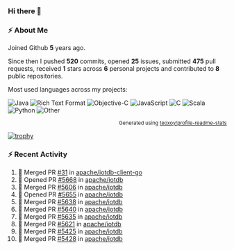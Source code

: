 ### Hi there 👋

### :zap: About Me
   
Joined Github **5** years ago.

Since then I pushed **520** commits, opened **25** issues, submitted **475** pull requests, received **1** stars across **6** personal projects and contributed to **8** public repositories.

Most used languages across my projects:

![Java](https://img.shields.io/static/v1?style=flat-square&label=%E2%A0%80&color=555&labelColor=%23b07219&message=Java%EF%B8%B185.8%25)
![Rich Text Format](https://img.shields.io/static/v1?style=flat-square&label=%E2%A0%80&color=555&labelColor=%23ededed&message=Rich%20Text%20Format%EF%B8%B13.7%25)
![Objective-C](https://img.shields.io/static/v1?style=flat-square&label=%E2%A0%80&color=555&labelColor=%23438eff&message=Objective-C%EF%B8%B12.1%25)
![JavaScript](https://img.shields.io/static/v1?style=flat-square&label=%E2%A0%80&color=555&labelColor=%23f1e05a&message=JavaScript%EF%B8%B12.1%25)
![C](https://img.shields.io/static/v1?style=flat-square&label=%E2%A0%80&color=555&labelColor=%23555555&message=C%EF%B8%B11%25)
![Scala](https://img.shields.io/static/v1?style=flat-square&label=%E2%A0%80&color=555&labelColor=%23c22d40&message=Scala%EF%B8%B10.9%25)
![Python](https://img.shields.io/static/v1?style=flat-square&label=%E2%A0%80&color=555&labelColor=%233572A5&message=Python%EF%B8%B10.7%25)
![Other](https://img.shields.io/static/v1?style=flat-square&label=%E2%A0%80&color=555&labelColor=%23ededed&message=Other%EF%B8%B13.2%25)

<p align="right"><sub>Generated using <a href="https://github.com/marketplace/actions/profile-readme-stats">teoxoy/profile-readme-stats</a></sub></p>


[![trophy](https://github-profile-trophy.vercel.app/?username=HTHou&theme=onedark)](https://github.com/ryo-ma/github-profile-trophy)

<!--![](https://github.com/HTHou/HTHou/blob/output/github-contribution-grid-snake.svg)-->

<!--![Haonan Hou's github stats](https://github-readme-stats.vercel.app/api?username=HTHou&count_private=true&show_icons=true&theme=onedark)-->

<!--![Haonan Hou's wakatime stats](https://github-readme-stats.vercel.app/api/wakatime?username=HTHou&layout=compact&theme=onedark)-->

<!--![Top Langs](https://github-readme-stats.vercel.app/api/top-langs/?username=HTHou&theme=onedark&layout=compact)-->

### :zap: Recent Activity
<!--START_SECTION:activity-->
1. 🎉 Merged PR [#31](https://github.com/apache/iotdb-client-go/pull/31) in [apache/iotdb-client-go](https://github.com/apache/iotdb-client-go)
2. 💪 Opened PR [#5668](https://github.com/apache/iotdb/pull/5668) in [apache/iotdb](https://github.com/apache/iotdb)
3. 🎉 Merged PR [#5606](https://github.com/apache/iotdb/pull/5606) in [apache/iotdb](https://github.com/apache/iotdb)
4. 💪 Opened PR [#5655](https://github.com/apache/iotdb/pull/5655) in [apache/iotdb](https://github.com/apache/iotdb)
5. 🎉 Merged PR [#5638](https://github.com/apache/iotdb/pull/5638) in [apache/iotdb](https://github.com/apache/iotdb)
6. 🎉 Merged PR [#5640](https://github.com/apache/iotdb/pull/5640) in [apache/iotdb](https://github.com/apache/iotdb)
7. 🎉 Merged PR [#5635](https://github.com/apache/iotdb/pull/5635) in [apache/iotdb](https://github.com/apache/iotdb)
8. 🎉 Merged PR [#5621](https://github.com/apache/iotdb/pull/5621) in [apache/iotdb](https://github.com/apache/iotdb)
9. 🎉 Merged PR [#5425](https://github.com/apache/iotdb/pull/5425) in [apache/iotdb](https://github.com/apache/iotdb)
10. 🎉 Merged PR [#5428](https://github.com/apache/iotdb/pull/5428) in [apache/iotdb](https://github.com/apache/iotdb)
<!--END_SECTION:activity-->

<!--
**HTHou/HTHou** is a ✨ _special_ ✨ repository because its `README.md` (this file) appears on your GitHub profile.

Here are some ideas to get you started:

- 🔭 I’m currently working on ...
- 🌱 I’m currently learning ...
- 👯 I’m looking to collaborate on ...
- 🤔 I’m looking for help with ...
- 💬 Ask me about ...
- 📫 How to reach me: ...
- 😄 Pronouns: ...
- ⚡ Fun fact: ...
-->

